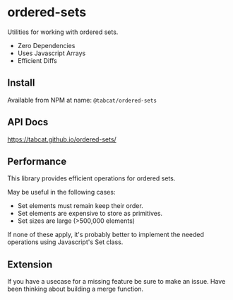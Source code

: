# ordered-sets

Utilities for working with ordered sets.

- Zero Dependencies
- Uses Javascript Arrays
- Efficient Diffs

## Install

Available from NPM at name: `@tabcat/ordered-sets`

## API Docs

https://tabcat.github.io/ordered-sets/

## Performance

This library provides efficient operations for ordered sets.

May be useful in the following cases:

- Set elements must remain keep their order.
- Set elements are expensive to store as primitives.
- Set sizes are large (>500,000 elements)

If none of these apply, it's probably better to implement the needed operations using Javascript's Set class.

## Extension

If you have a usecase for a missing feature be sure to make an issue.
Have been thinking about building a merge function.

